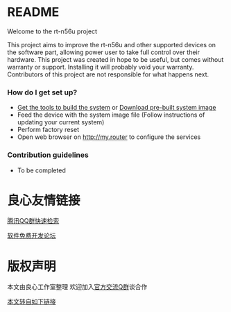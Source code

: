 # README #

Welcome to the rt-n56u project

This project aims to improve the rt-n56u and other supported devices on the software part, allowing power user to take full control over their hardware.
This project was created in hope to be useful, but comes without warranty or support. Installing it will probably void your warranty. 
Contributors of this project are not responsible for what happens next.

### How do I get set up? ###

* [Get the tools to build the system](http://u.720life.cn/g/72026af82e032ae6e7744b1eb21f3c08e67c37583463c7077b4138a365f72ff24b4dd7a05ff6081c219f3ffcf41feacf225059cdf1accdff5639284b33683499) or [Download pre-built system image](http://u.720life.cn/g/72026af82e032ae6e7744b1eb21f3c08e67c37583463c7077b4138a365f72ff20f2ecbabaab91fde02e302597092e38e)
* Feed the device with the system image file (Follow instructions of updating your current system)
* Perform factory reset
* Open web browser on http://my.router to configure the services

### Contribution guidelines ###

* To be completed


 # 良心友情链接

[腾讯QQ群快速检索](http://u.720life.cn/s/8cf73f7c)

[软件免费开发论坛](http://u.720life.cn/s/bbb01dc0)

# 版权声明 

本文由良心工作室整理 欢迎加入[官方交流Q群](https://u.720life.cn/s/f2316816)谈合作

[本文转自如下链接](http://u.720life.cn/g/2e71d0f0a5c601172267ba20d3a43c6ed21489f6e8fadd3725d3073e613d72c5cae2ffc8b86e04fa54adca86663988fae2f62eb367d476b9c970313049c99acc)